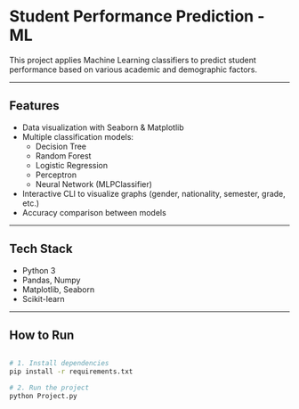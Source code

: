 # Student Performance Prediction - ML

This project applies Machine Learning classifiers to predict student performance based on various academic and demographic factors.

---

## Features
- Data visualization with Seaborn & Matplotlib
- Multiple classification models:
  - Decision Tree
  - Random Forest
  - Logistic Regression
  - Perceptron
  - Neural Network (MLPClassifier)
- Interactive CLI to visualize graphs (gender, nationality, semester, grade, etc.)
- Accuracy comparison between models

---

## Tech Stack
- Python 3
- Pandas, Numpy
- Matplotlib, Seaborn
- Scikit-learn

---

## How to Run
```bash

# 1. Install dependencies
pip install -r requirements.txt

# 2. Run the project
python Project.py
